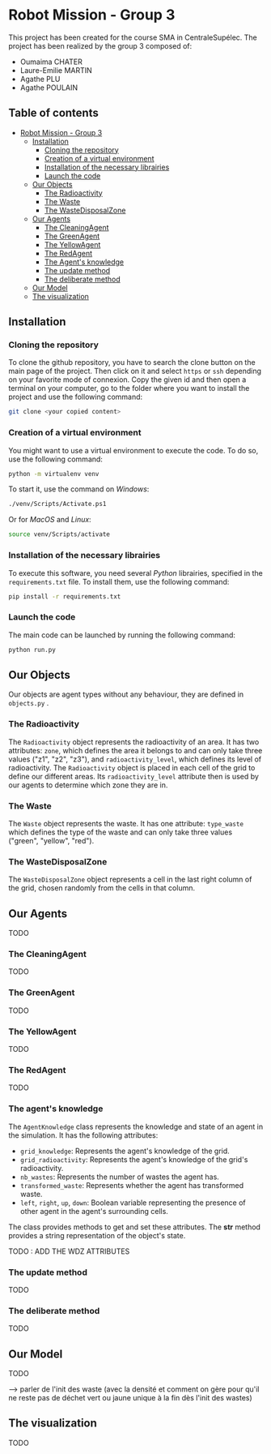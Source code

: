# Robot Mission - Group 3

This project has been created for the course SMA in CentraleSupélec.
The project has been realized by the group 3 composed of:
- Oumaima CHATER
- Laure-Emilie MARTIN
- Agathe PLU
- Agathe POULAIN

## Table of contents

- [Robot Mission - Group 3](#robot-mission---group-3)
    - [Installation](#installation)
        - [Cloning the repository](#cloning-the-repository)
        - [Creation of a virtual environment](#creation-of-a-virtual-environment)
        - [Installation of the necessary librairies](#installation-of-the-necessary-librairies)
        - [Launch the code](#launch-the-code)
    - [Our Objects](#our-objects)
        - [The Radioactivity](#the-radioactivity)
        - [The Waste](#the-waste)
        - [The WasteDisposalZone](#the-wastedisposalzone)
    - [Our Agents](#our-agents)
        - [The CleaningAgent](#the-cleaningagent)
        - [The GreenAgent](#the-greenagent)
        - [The YellowAgent](#the-yellowagent)
        - [The RedAgent](#the-redagent)
        - [The Agent's knowledge](#the-agents-knowledge)
        - [The update method](#the-update-method)
        - [The deliberate method](#the-deliberate-method)
    - [Our Model](#our-model)
    - [The visualization](#the-visualization)
 

## Installation

### Cloning the repository

To clone the github repository, you have to search the clone button on the main page of the project. Then click on it and select `https` or `ssh` depending on your favorite mode of connexion. Copy the given id and then open a terminal on your computer, go to the folder where you want to install the project and use the following command:

```bash
git clone <your copied content>
```

### Creation of a virtual environment

You might want to use a virtual environment to execute the code. To do so, use the following command:

```bash
python -m virtualenv venv
```

To start it, use the command on *Windows*:

```bash
./venv/Scripts/Activate.ps1
```

Or for *MacOS* and *Linux*:

```bash
source venv/Scripts/activate
```

### Installation of the necessary librairies

To execute this software, you need several *Python* librairies, specified in the `requirements.txt` file. To install them, use the following command:

```bash
pip install -r requirements.txt
```

### Launch the code

The main code can be launched by running the following command:

```bash
python run.py
```


## Our Objects

Our objects are agent types without any behaviour, they are defined in `objects.py` .

### The Radioactivity

The `Radioactivity` object represents the radioactivity of an area. It has two attributes: `zone`, which defines the area it belongs to and can only take three values ("z1", "z2", "z3"), and `radioactivity_level`, which defines its level of radioactivity. The `Radioactivity` object is placed in each cell of the grid to define our different areas. Its `radioactivity_level` attribute then is used by our agents to determine which zone they are in.

### The Waste 

The `Waste` object represents the waste. It has one attribute: `type_waste` which defines the type of the waste and can only take three values ("green", "yellow", "red"). 

### The WasteDisposalZone

The `WasteDisposalZone` object represents a cell in the last right column of the grid, chosen randomly from the cells in that column.

## Our Agents

TODO

### The CleaningAgent

TODO

### The GreenAgent

TODO

### The YellowAgent

TODO

### The RedAgent

TODO

### The agent's knowledge

The `AgentKnowledge` class represents the knowledge and state of an agent in the simulation. It has the following attributes:

- `grid_knowledge`: Represents the agent's knowledge of the grid.
- `grid_radioactivity`: Represents the agent's knowledge of the grid's radioactivity.
- `nb_wastes`: Represents the number of wastes the agent has.
- `transformed_waste`: Represents whether the agent has transformed waste.
- `left`, `right`, `up`, `down`: Boolean variable representing the presence of other agent in the agent's surrounding cells.

The class provides methods to get and set these attributes. The __str__ method provides a string representation of the object's state.

TODO : ADD THE WDZ ATTRIBUTES

### The update method

TODO

### The deliberate method

TODO

## Our Model

TODO

--> parler de l'init des waste (avec la densité et comment on gère pour qu'il ne reste pas de déchet vert ou jaune unique à la fin dès l'init des wastes)


## The visualization

TODO
